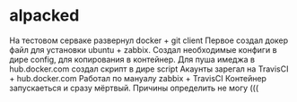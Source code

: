# alpacked
На тестовом серваке развернул docker + git client
Первое создал докер файл для установки ubuntu + zabbix.
Создал необходимые конфиги в дире config, для копирования в контейнер.
Для пуша имеджа в hub.docker.com создал скрипт в дире script
Акаунты зарегал на TravisCI + hub.docker.com
Работал по мануалу zabbix + TravisCI
Контейнер запускаеться и сразу мёртвый. Причины определить не могу (((



